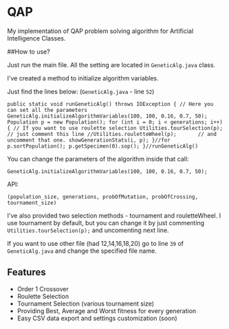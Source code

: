 # QAP

My implementation of QAP problem solving algorithm for Artificial Intelligence Classes.

##How to use?

Just run the main file. All the setting are located in `GeneticAlg.java` class. 

I've created a method to initialize algorithm variables.

Just find the lines below: (`GeneticAlg.java` - line `52`)

`public static void runGeneticAlg() throws IOException { // Here you can set all the parameters
        GeneticAlg.initializeAlgorithmVariables(100, 100, 0.16, 0.7, 50);
        Population p = new Population();
        for (int i = 0; i < generations; i++) { // If you want to use roulette selection
            Utilities.tourSelection(p);         // just comment this line
            //Utilities.rouletteWheel(p);       // and uncomment that one.
            showGenerationStats(i, p);
        }//for
        p.sortPopulation();
        p.getSpecimen(0).sop();
    }//runGeneticAlg()`

You can change the parameters of the algorithm inside that call:

`GeneticAlg.initializeAlgorithmVariables(100, 100, 0.16, 0.7, 50);`

API:

`(population_size, generations, probOfMutation, probOfCrossing, tournament_size)`

I've also provided two selection methods - tournament and rouletteWheel.
I use tournament by default, but you can change it by just commenting `Utilities.tourSelection(p);` and uncomenting next line.

If you want to use other file (had 12,14,16,18,20) go to line `39` of `GeneticAlg.java` and change the specified file name.

## Features
 
- Order 1 Crossover
- Roulette Selection
- Tournament Selection (various tournament size)
- Providing Best, Average and Worst fitness for every generation
- Easy CSV data export and settings customization (soon)
